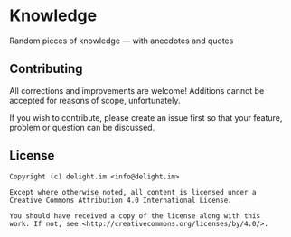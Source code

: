 # Knowledge

Random pieces of knowledge — with anecdotes and quotes

## Contributing

All corrections and improvements are welcome! Additions cannot be accepted for reasons of scope, unfortunately.

If you wish to contribute, please create an issue first so that your feature, problem or question can be discussed.

## License

```
Copyright (c) delight.im <info@delight.im>

Except where otherwise noted, all content is licensed under a
Creative Commons Attribution 4.0 International License.

You should have received a copy of the license along with this
work. If not, see <http://creativecommons.org/licenses/by/4.0/>.
```

